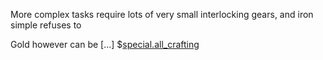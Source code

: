 More complex tasks require lots of very small interlocking gears, and iron simple refuses to

Gold however can be [...]
$[special.all_crafting](buildcraftcore:gear_gold)